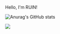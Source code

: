 Hello, I'm RUIN!

![Anurag's GitHub stats](https://github-readme-stats.vercel.app/api?username=Dev-RUIN&show_icons=true&theme=dark)

<img src="https://img.shields.io/badge/Adobe XD-470137?style=flat-square&logo=Adobe XD&logoColor=FF61F6"/>
